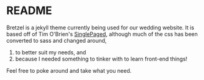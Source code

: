 # README

Bretzel is a jekyll theme currently being used for our wedding website.  It is
based off of Tim O'Brien's [SinglePaged](http://github.com/t413/SinglePaged),
although much of the css has been converted to sass and changed around,

1. to better suit my needs, and
2. because I needed something to tinker with to learn front-end things!

Feel free to poke around and take what you need.
